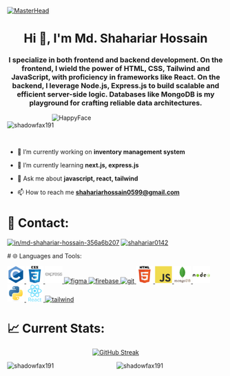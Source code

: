 [![MasterHead](https://repository-images.githubusercontent.com/588181932/e36ec678-7984-4cdd-8e4c-a3932772ff8e)]()
<h1 align="center">Hi 👋, I'm Md. Shahariar Hossain</h1>
<h3 align="center">I specialize in both frontend and backend development. On the frontend, I wield the power of HTML, CSS, Tailwind and JavaScript, with proficiency in frameworks like React. On the backend, I leverage Node.js, Express.js to build scalable and efficient server-side logic. Databases like MongoDB is my playground for crafting reliable data architectures.</h3>
<img align="right" src="https://user-images.githubusercontent.com/74038190/219923823-bf1ce878-c6b8-4faa-be07-93e6b1006521.gif" alt="HappyFace" width="400" >
<p align="left"> <img src="https://komarev.com/ghpvc/?username=shadowfax191&label=Profile%20views&color=0e75b6&style=flat" alt="shadowfax191" /> </p>

<p align="left"> <a href="https://twitter.com/" target="blank"><img src="https://img.shields.io/twitter/follow/?logo=twitter&style=for-the-badge" alt="" /></a> </p>


- 🔭 I’m currently working on **inventory management system**

- 🌱 I’m currently learning **next.js, express.js**

- 💬 Ask me about **javascript, react, tailwind**

- 📫 How to reach me **shahariarhossain0599@gmail.com**


# 📧 Contact:
<p align="left">
<a href="https://linkedin.com/in/in/md-shahariar-hossain-356a6b207" target="blank"><img align="center" src="https://raw.githubusercontent.com/rahuldkjain/github-profile-readme-generator/master/src/images/icons/Social/linked-in-alt.svg" alt="in/md-shahariar-hossain-356a6b207" height="30" width="40" /></a>
<a href="https://discord.gg/shahariar0142" target="blank"><img align="center" src="https://raw.githubusercontent.com/rahuldkjain/github-profile-readme-generator/master/src/images/icons/Social/discord.svg" alt="shahariar0142" height="30" width="40" /></a>
</p>
# 🌐 Languages and Tools:
<p align="left"> <a href="https://www.cprogramming.com/" target="_blank" rel="noreferrer"> <img src="https://raw.githubusercontent.com/devicons/devicon/master/icons/c/c-original.svg" alt="c" width="40" height="40"/> </a> <a href="https://www.w3schools.com/css/" target="_blank" rel="noreferrer"> <img src="https://raw.githubusercontent.com/devicons/devicon/master/icons/css3/css3-original-wordmark.svg" alt="css3" width="40" height="40"/> </a> <a href="https://expressjs.com" target="_blank" rel="noreferrer"> <img src="https://raw.githubusercontent.com/devicons/devicon/master/icons/express/express-original-wordmark.svg" alt="express" width="40" height="40"/> </a> <a href="https://www.figma.com/" target="_blank" rel="noreferrer"> <img src="https://www.vectorlogo.zone/logos/figma/figma-icon.svg" alt="figma" width="40" height="40"/> </a> <a href="https://firebase.google.com/" target="_blank" rel="noreferrer"> <img src="https://www.vectorlogo.zone/logos/firebase/firebase-icon.svg" alt="firebase" width="40" height="40"/> </a> <a href="https://git-scm.com/" target="_blank" rel="noreferrer"> <img src="https://www.vectorlogo.zone/logos/git-scm/git-scm-icon.svg" alt="git" width="40" height="40"/> </a> <a href="https://www.w3.org/html/" target="_blank" rel="noreferrer"> <img src="https://raw.githubusercontent.com/devicons/devicon/master/icons/html5/html5-original-wordmark.svg" alt="html5" width="40" height="40"/> </a> <a href="https://developer.mozilla.org/en-US/docs/Web/JavaScript" target="_blank" rel="noreferrer"> <img src="https://raw.githubusercontent.com/devicons/devicon/master/icons/javascript/javascript-original.svg" alt="javascript" width="40" height="40"/> </a> <a href="https://www.mongodb.com/" target="_blank" rel="noreferrer"> <img src="https://raw.githubusercontent.com/devicons/devicon/master/icons/mongodb/mongodb-original-wordmark.svg" alt="mongodb" width="40" height="40"/> </a> <a href="https://nodejs.org" target="_blank" rel="noreferrer"> <img src="https://raw.githubusercontent.com/devicons/devicon/master/icons/nodejs/nodejs-original-wordmark.svg" alt="nodejs" width="40" height="40"/> </a> <a href="https://www.python.org" target="_blank" rel="noreferrer"> <img src="https://raw.githubusercontent.com/devicons/devicon/master/icons/python/python-original.svg" alt="python" width="40" height="40"/> </a> <a href="https://reactjs.org/" target="_blank" rel="noreferrer"> <img src="https://raw.githubusercontent.com/devicons/devicon/master/icons/react/react-original-wordmark.svg" alt="react" width="40" height="40"/> </a> <a href="https://tailwindcss.com/" target="_blank" rel="noreferrer"> <img src="https://www.vectorlogo.zone/logos/tailwindcss/tailwindcss-icon.svg" alt="tailwind" width="40" height="40"/> </a> </p>

# 📈 Current Stats:
<div align="center">
  <a href="https://git.io/streak-stats">
    <img src="https://github-readme-streak-stats.herokuapp.com?user=shadowfax191&theme=transparent&hide_border=true&card_width=500" alt="GitHub Streak" />
  </a>
</div>
<div align="center">
  <p><img align="left" src="https://github-readme-stats.vercel.app/api/top-langs?username=shadowfax191&show_icons=true&title_color=034eb0&text_color=ffffff&bg_color=09090b&hide_border=true&locale=en&layout=compact" alt="shadowfax191" /></p>
  <p>&nbsp;<img height="195" src="https://github-readme-stats.vercel.app/api?username=shadowfax191&show_icons=true&title_color=034eb0&text_color=ffffff&bg_color=09090b&hide_border=true&locale=en" alt="shadowfax191" /></p>
</div>



